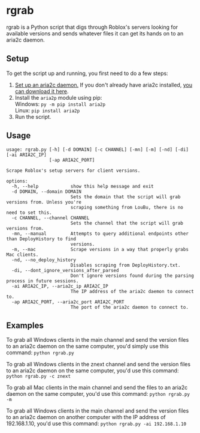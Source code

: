 # rgrab
rgrab is a Python script that digs through Roblox's servers looking for available versions and sends whatever files it can get its hands on to an aria2c daemon.

## Setup
To get the script up and running, you first need to do a few steps:
1. [Set up an aria2c daemon.](https://stackoverflow.com/questions/62101819/how-to-use-aria2c-rpc-server-as-a-daemon) If you don't already have aria2c installed, [you can download it here](https://github.com/aria2/aria2/releases).
2. Install the `aria2p` module using pip:<br>
Windows: `py -m pip install aria2p`<br>
Linux: `pip install aria2p`
3. Run the script.

## Usage
```none
usage: rgrab.py [-h] [-d DOMAIN] [-c CHANNEL] [-mn] [-m] [-nd] [-di] [-ai ARIA2C_IP]
                [-ap ARIA2C_PORT]

Scrape Roblox's setup servers for client versions.

options:
  -h, --help            show this help message and exit
  -d DOMAIN, --domain DOMAIN
                        Sets the domain that the script will grab versions from. Unless you're
                        scraping something from LouBu, there is no need to set this.
  -c CHANNEL, --channel CHANNEL
                        Sets the channel that the script will grab versions from.
  -mn, --manual         Attempts to query additional endpoints other than DeployHistory to find
                        versions.
  -m, --mac             Scrape versions in a way that properly grabs Mac clients.
  -nd, --no_deploy_history
                        Disables scraping from DeployHistory.txt.
  -di, --dont_ignore_versions_after_parsed
                        Don't ignore versions found during the parsing process in future sessions.
  -ai ARIA2C_IP, --aria2c_ip ARIA2C_IP
                        The IP address of the aria2c daemon to connect to.
  -ap ARIA2C_PORT, --aria2c_port ARIA2C_PORT
                        The port of the aria2c daemon to connect to.
```


## Examples
To grab all Windows clients in the main channel and send the version files to an aria2c daemon on the same computer, you'd simply use this command:
`python rgrab.py`

To grab all Windows clients in the znext channel and send the version files to an aria2c daemon on the same computer, you'd use this command:
`python rgrab.py -c znext`

To grab all Mac clients in the main channel and send the files to an aria2c daemon on the same computer, you'd use this command:
`python rgrab.py -m`

To grab all Windows clients in the main channel and send the version files to an aria2c daemon on another computer with the IP address of 192.168.1.10, you'd use this command:
`python rgrab.py -ai 192.168.1.10`
